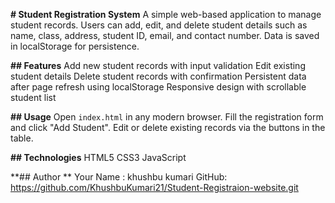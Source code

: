 **# Student Registration System**
A simple web-based application to manage student records.
Users can add, edit, and delete student details such as name, class, address, student ID, email, and contact number.
Data is saved in localStorage for persistence.

**## Features**
Add new student records with input validation
Edit existing student details
Delete student records with confirmation
Persistent data after page refresh using localStorage
Responsive design with scrollable student list

**## Usage**
Open `index.html` in any modern browser.
Fill the registration form and click "Add Student".
Edit or delete existing records via the buttons in the table.

**## Technologies**
HTML5
CSS3
JavaScript

**## Author
**
Your Name : khushbu kumari
GitHub: https://github.com/KhushbuKumari21/Student-Registraion-website.git
